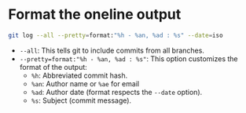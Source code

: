 # Format the oneline output

```sh
git log --all --pretty=format:"%h - %an, %ad : %s" --date=iso
```

- `--all`: This tells git to include commits from all branches.
- `--pretty=format:"%h - %an, %ad : %s"`: This option customizes the format of the output:
  - `%h`: Abbreviated commit hash.
  - `%an`: Author name or `%ae` for email
  - `%ad`: Author date (format respects the `--date` option).
  - `%s`: Subject (commit message).
